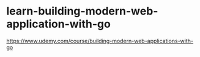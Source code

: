 # learn-building-modern-web-application-with-go
https://www.udemy.com/course/building-modern-web-applications-with-go
